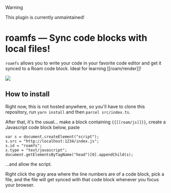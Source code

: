 > [!WARNING]
> This plugin is currently unmaintained!

# roamfs — Sync code blocks with local files!

`roamfs` allows you to write your code in your favorite code editor and get it synced to a Roam code block. Ideal for learning [[roam/render]]!

![](docs/assets/roamfs.gif)

## How to install

Right now, this is not hosted anywhere, so you'll have to clone this repository, run `yarn install` and then `parcel src/index.ts`.

After that, it's the usual... make a block containing `{{[[roam/js]]}}`, create a Javascript code block below, paste

```
var s = document.createElement("script");
s.src = "http://localhost:1234/index.js";
s.id = "roamfs";
s.type = "text/javascript";
document.getElementsByTagName("head")[0].appendChild(s);
```

...and allow the script.

Right click the gray area where the line numbers are of a code block, pick a file, and the file will get synced with that code block whenever you focus your browser.
